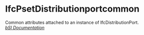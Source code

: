IfcPsetDistributionportcommon
=============================
Common attributes attached to an instance of IfcDistributionPort.  
[ _bSI
Documentation_](https://standards.buildingsmart.org/IFC/DEV/IFC4_2/FINAL/HTML/schema/ifcsharedbldgserviceelements/pset/pset_distributionportcommon.htm)


